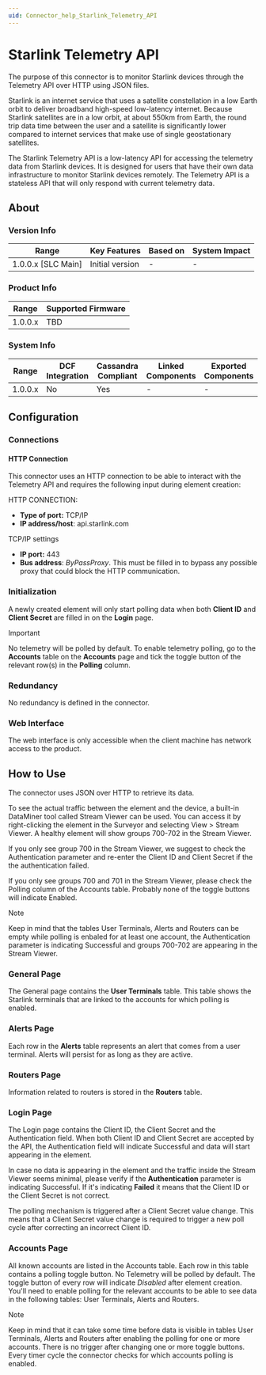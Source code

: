```yaml
---
uid: Connector_help_Starlink_Telemetry_API
---
```


# Starlink Telemetry API

The purpose of this connector is to monitor Starlink devices through the Telemetry API over HTTP using JSON files.

Starlink is an internet service that uses a satellite constellation in a low Earth orbit to deliver broadband high-speed low-latency internet. Because Starlink satellites are in a low orbit, at about 550km from Earth, the round trip data time between the user and a satellite is significantly lower compared to internet services that make use of single geostationary satellites.

The Starlink Telemetry API is a low-latency API for accessing the telemetry data from Starlink devices. It is designed for users that have their own data infrastructure to monitor Starlink devices remotely. The Telemetry API is a stateless API that will only respond with current telemetry data.

## About

### Version Info

| **Range**            | **Key Features** | **Based on** | **System Impact** |
|----------------------|------------------|--------------|-------------------|
| 1.0.0.x \[SLC Main\] | Initial version  | \-           | \-                |

### Product Info

| **Range** | **Supported Firmware**  |
|-----------|-------------------------|
| 1.0.0.x   | TBD					  |

### System Info

| **Range** | **DCF Integration** | **Cassandra Compliant** | **Linked Components** | **Exported Components** |
|-----------|---------------------|-------------------------|-----------------------|-------------------------|
| 1.0.0.x   | No                  | Yes                     | \-                    | \-                      |

## Configuration

### Connections

#### HTTP Connection

This connector uses an HTTP connection to be able to interact with the Telemetry API and requires the following input during element creation:

HTTP CONNECTION:

- **Type of port:** TCP/IP
- **IP address/host**: api.starlink.com

TCP/IP settings

- **IP port:** 443
- **Bus address**: *ByPassProxy*. This must be filled in to bypass any possible proxy that could block the HTTP communication.

### Initialization

A newly created element will only start polling data when both **Client ID** and **Client Secret** are filled in on the **Login** page.

> [!IMPORTANT]
> No telemetry will be polled by default. To enable telemetry polling, go to the **Accounts** table on the **Accounts** page and tick the toggle button of the relevant row(s) in the **Polling** column.

### Redundancy

No redundancy is defined in the connector.

### Web Interface

The web interface is only accessible when the client machine has network access to the product.

## How to Use

The connector uses JSON over HTTP to retrieve its data.

To see the actual traffic between the element and the device, a built-in DataMiner tool called Stream Viewer can be used. You can access it by right-clicking the element in the Surveyor and selecting View \> Stream Viewer. A healthy element will show groups 700-702 in the Stream Viewer.

If you only see group 700 in the Stream Viewer, we suggest to check the Authentication parameter and re-enter the Client ID and Client Secret if the the authentication failed.

If you only see groups 700 and 701 in the Stream Viewer, please check the Polling column of the Accounts table. Probably none of the toggle buttons will indicate Enabled.

> [!NOTE]
> Keep in mind that the tables User Terminals, Alerts and Routers can be empty while polling is enbaled for at least one account, the Authentication parameter is indicating Successful and groups 700-702 are appearing in the Stream Viewer.

### General Page

The General page contains the **User Terminals** table. This table shows the Starlink terminals that are linked to the accounts for which polling is enabled.

### Alerts Page

Each row in the **Alerts** table represents an alert that comes from a user terminal. Alerts will persist for as long as they are active.

### Routers Page

Information related to routers is stored in the **Routers** table.

### Login Page

The Login page contains the Client ID, the Client Secret and the Authentication field. When both Client ID and Client Secret are accepted by the API, the Authentication field will indicate Successful and data will start appearing in the element.

In case no data is appearing in the element and the traffic inside the Stream Viewer seems minimal, please verify if the **Authentication** parameter is indicating Successful. If it's indicating **Failed** it means that the Client ID or the Client Secret is not correct.

The polling mechanism is triggered after a Client Secret value change. This means that a Client Secret value change is required to trigger a new poll cycle after correcting an incorrect Client ID.

### Accounts Page

All known accounts are listed in the Accounts table. Each row in this table contains a polling toggle button. No Telemetry will be polled by default. The toggle button of every row will indicate *Disabled* after element creation. You'll need to enable polling for the relevant accounts to be able to see data in the following tables: User Terminals, Alerts and Routers.

> [!NOTE]
> Keep in mind that it can take some time before data is visible in tables User Terminals, Alerts and Routers after enabling the polling for one or more accounts. There is no trigger after changing one or more toggle buttons. Every timer cycle the connector checks for which accounts polling is enabled.
